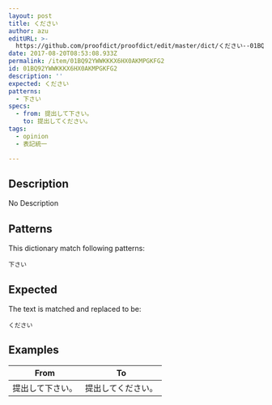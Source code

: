 ```yaml
---
layout: post
title: ください
author: azu
editURL: >-
  https://github.com/proofdict/proofdict/edit/master/dict/ください--01BQ92YWWKKKX6HX0AKMPGKFG2.yml
date: 2017-08-20T08:53:08.933Z
permalink: /item/01BQ92YWWKKKX6HX0AKMPGKFG2
id: 01BQ92YWWKKKX6HX0AKMPGKFG2
description: ''
expected: ください
patterns:
  - 下さい
specs:
  - from: 提出して下さい。
    to: 提出してください。
tags:
  - opinion
  - 表記統一

---
```


## Description

No Description 

## Patterns

This dictionary match following patterns:

    下さい

## Expected

The text is matched and replaced to be:

    ください

## Examples

| From     | To        |
| -------- | --------- |
| 提出して下さい。 | 提出してください。 |
